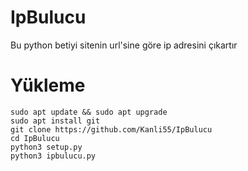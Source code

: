 # IpBulucu
Bu python betiyi sitenin url'sine göre ip adresini çıkartır

# Yükleme
```shell code
sudo apt update && sudo apt upgrade
sudo apt install git
git clone https://github.com/Kanli55/IpBulucu
cd IpBulucu
python3 setup.py
python3 ipbulucu.py
```


